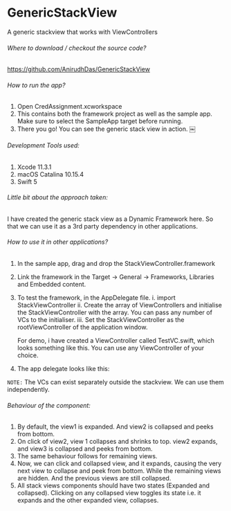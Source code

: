 # GenericStackView
A generic stackview that works with ViewControllers

###### Where to download / checkout the source code?
https://github.com/AnirudhDas/GenericStackView

###### How to run the app?
1. Open CredAssignment.xcworkspace
2. This contains both the framework project as well as the sample app. Make sure to select the SampleApp target before running.
3. There you go! You can see the generic stack view in action.
￼
###### Development Tools used:
1. Xcode 11.3.1
2. macOS Catalina 10.15.4
3. Swift 5

###### Little bit about the approach taken:
I have created the generic stack view as a Dynamic Framework here. So that we can use it as a 3rd party dependency in other applications.

###### How to use it in other applications?
1. In the sample app, drag and drop the StackViewController.framework
2. Link the framework in the Target -> General -> Frameworks, Libraries and Embedded content.
3. To test the framework, in the AppDelegate file.
    i. import StackViewController
    ii. Create the array of ViewControllers and initialise the StackViewController with the array. You can pass any number of VCs to the initialiser.
    iii. Set the StackViewController as the rootViewController of the application window.
    
    For demo, i have created a ViewController called TestVC.swift, which looks something like this. You can use any ViewController of your choice.
4. The app delegate looks like this:

`NOTE:` The VCs can exist separately outside the stackview. We can use them independently.

###### Behaviour of the component:

1. By default, the view1  is expanded. And view2 is collapsed and peeks from bottom.
2. On click of view2, view 1 collapses and shrinks to top. view2 expands, and view3 is collapsed and peeks from bottom.
3. The same behaviour follows for remaining views.
4. Now, we can click and collapsed view, and it expands, causing the very next view to collapse and peek from bottom. While the remaining views are hidden. And the previous views are still collapsed.
5. All stack views components should have two states (Expanded and collapsed). Clicking on any collapsed view toggles its state i.e. it expands and the other expanded view, collapses.
